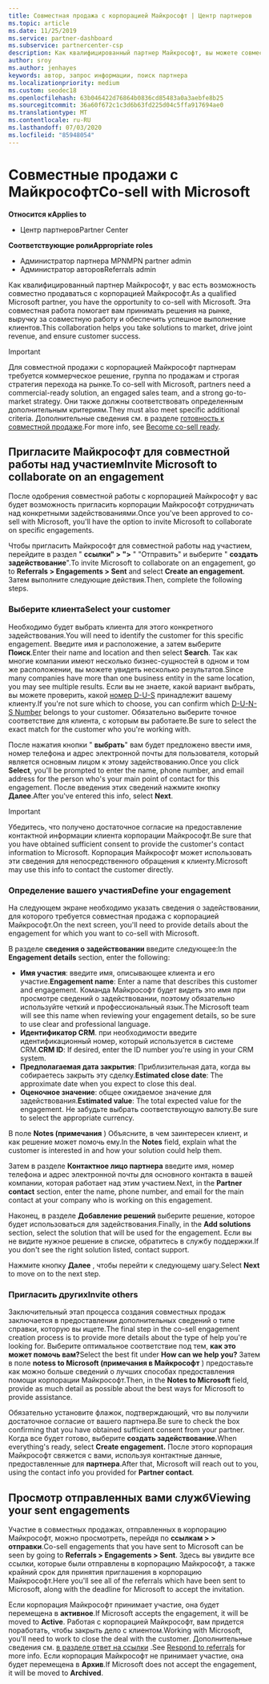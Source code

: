 ```yaml
---
title: Совместная продажа с корпорацией Майкрософт | Центр партнеров
ms.topic: article
ms.date: 11/25/2019
ms.service: partner-dashboard
ms.subservice: partnercenter-csp
description: Как квалифицированный партнер Майкрософт, вы можете совместно продавать с корпорацией Майкрософт. Узнайте, как определять задействования, приглашать Майкрософт для совместной работы или просматривать отправленные задействования.
author: sroy
ms.author: jenhayes
keywords: автор, запрос информации, поиск партнера
ms.localizationpriority: medium
ms.custom: seodec18
ms.openlocfilehash: 63b046422d76864b0836cd85483a0a3aebfe8b25
ms.sourcegitcommit: 36a60f672c1c3d6b63fd225d04c5ffa917694ae0
ms.translationtype: MT
ms.contentlocale: ru-RU
ms.lasthandoff: 07/03/2020
ms.locfileid: "85948054"
---
```

# <a name="co-sell-with-microsoft"></a><span data-ttu-id="55e31-105">Совместные продажи с Майкрософт</span><span class="sxs-lookup"><span data-stu-id="55e31-105">Co-sell with Microsoft</span></span>

<span data-ttu-id="55e31-106">**Относится к**</span><span class="sxs-lookup"><span data-stu-id="55e31-106">**Applies to**</span></span>

-  <span data-ttu-id="55e31-107">Центр партнеров</span><span class="sxs-lookup"><span data-stu-id="55e31-107">Partner Center</span></span>

<span data-ttu-id="55e31-108">**Соответствующие роли**</span><span class="sxs-lookup"><span data-stu-id="55e31-108">**Appropriate roles**</span></span>

- <span data-ttu-id="55e31-109">Администратор партнера MPN</span><span class="sxs-lookup"><span data-stu-id="55e31-109">MPN partner admin</span></span>
- <span data-ttu-id="55e31-110">Администратор авторов</span><span class="sxs-lookup"><span data-stu-id="55e31-110">Referrals admin</span></span>

<span data-ttu-id="55e31-111">Как квалифицированный партнер Майкрософт, у вас есть возможность совместно продаваться с корпорацией Майкрософт.</span><span class="sxs-lookup"><span data-stu-id="55e31-111">As a qualified Microsoft partner, you have the opportunity to co-sell with Microsoft.</span></span> <span data-ttu-id="55e31-112">Эта совместная работа помогает вам принимать решения на рынке, выручку за совместную работу и обеспечить успешное выполнение клиентов.</span><span class="sxs-lookup"><span data-stu-id="55e31-112">This collaboration helps you take solutions to market, drive joint revenue, and ensure customer success.</span></span>

> [!IMPORTANT]
> <span data-ttu-id="55e31-113">Для совместной продажи с корпорацией Майкрософт партнерам требуется коммерческое решение, группа по продажам и строгая стратегия перехода на рынке.</span><span class="sxs-lookup"><span data-stu-id="55e31-113">To co-sell with Microsoft, partners need a commercial-ready solution, an engaged sales team, and a strong go-to-market strategy.</span></span> <span data-ttu-id="55e31-114">Они также должны соответствовать определенным дополнительным критериям.</span><span class="sxs-lookup"><span data-stu-id="55e31-114">They must also meet specific additional criteria.</span></span> <span data-ttu-id="55e31-115">Дополнительные сведения см. в разделе [готовность к совместной продаже](https://partner.microsoft.com/reach-customers/selling-with-microsoft#become-ready).</span><span class="sxs-lookup"><span data-stu-id="55e31-115">For more info, see [Become co-sell ready](https://partner.microsoft.com/reach-customers/selling-with-microsoft#become-ready).</span></span>

## <a name="invite-microsoft-to-collaborate-on-an-engagement"></a><span data-ttu-id="55e31-116">Пригласите Майкрософт для совместной работы над участием</span><span class="sxs-lookup"><span data-stu-id="55e31-116">Invite Microsoft to collaborate on an engagement</span></span>

<span data-ttu-id="55e31-117">После одобрения совместной работы с корпорацией Майкрософт у вас будет возможность пригласить корпорации Майкрософт сотрудничать над конкретными задействованиями.</span><span class="sxs-lookup"><span data-stu-id="55e31-117">Once you've been approved to co-sell with Microsoft, you'll have the option to invite Microsoft to collaborate on specific engagements.</span></span>

<span data-ttu-id="55e31-118">Чтобы пригласить Майкрософт для совместной работы над участием, перейдите в раздел " **ссылки" > ">** " "Отправить" и выберите " **создать задействование**".</span><span class="sxs-lookup"><span data-stu-id="55e31-118">To invite Microsoft to collaborate on an engagement, go to **Referrals > Engagements > Sent** and select **Create an engagement**.</span></span> <span data-ttu-id="55e31-119">Затем выполните следующие действия.</span><span class="sxs-lookup"><span data-stu-id="55e31-119">Then, complete the following steps.</span></span>

### <a name="select-your-customer"></a><span data-ttu-id="55e31-120">Выберите клиента</span><span class="sxs-lookup"><span data-stu-id="55e31-120">Select your customer</span></span>

<span data-ttu-id="55e31-121">Необходимо будет выбрать клиента для этого конкретного задействования.</span><span class="sxs-lookup"><span data-stu-id="55e31-121">You will need to identify the customer for this specific engagement.</span></span> <span data-ttu-id="55e31-122">Введите имя и расположение, а затем выберите **Поиск**.</span><span class="sxs-lookup"><span data-stu-id="55e31-122">Enter their name and location and then select **Search**.</span></span> <span data-ttu-id="55e31-123">Так как многие компании имеют несколько бизнес-сущностей в одном и том же расположении, вы можете увидеть несколько результатов.</span><span class="sxs-lookup"><span data-stu-id="55e31-123">Since many companies have more than one business entity in the same location, you may see multiple results.</span></span> <span data-ttu-id="55e31-124">Если вы не знаете, какой вариант выбрать, вы можете проверить, какой [номер D-U-S](https://www.dnb.com/duns-number.html) принадлежит вашему клиенту.</span><span class="sxs-lookup"><span data-stu-id="55e31-124">If you're not sure which to choose, you can confirm which [D-U-N-S Number](https://www.dnb.com/duns-number.html) belongs to your customer.</span></span> <span data-ttu-id="55e31-125">Обязательно выберите точное соответствие для клиента, с которым вы работаете.</span><span class="sxs-lookup"><span data-stu-id="55e31-125">Be sure to select the exact match for the customer who you're working with.</span></span> 

<span data-ttu-id="55e31-126">После нажатия кнопки " **выбрать**" вам будет предложено ввести имя, номер телефона и адрес электронной почты для пользователя, который является основным лицом к этому задействованию.</span><span class="sxs-lookup"><span data-stu-id="55e31-126">Once you click **Select**, you'll be prompted to enter the name, phone number, and email address for the person who's your main point of contact for this engagement.</span></span> <span data-ttu-id="55e31-127">После введения этих сведений нажмите кнопку **Далее**.</span><span class="sxs-lookup"><span data-stu-id="55e31-127">After you've entered this info, select **Next**.</span></span>

> [!IMPORTANT]
> <span data-ttu-id="55e31-128">Убедитесь, что получено достаточное согласие на предоставление контактной информации клиента корпорации Майкрософт.</span><span class="sxs-lookup"><span data-stu-id="55e31-128">Be sure that you have obtained sufficient consent to provide the customer's contact information to Microsoft.</span></span> <span data-ttu-id="55e31-129">Корпорация Майкрософт может использовать эти сведения для непосредственного обращения к клиенту.</span><span class="sxs-lookup"><span data-stu-id="55e31-129">Microsoft may use this info to contact the customer directly.</span></span>

### <a name="define-your-engagement"></a><span data-ttu-id="55e31-130">Определение вашего участия</span><span class="sxs-lookup"><span data-stu-id="55e31-130">Define your engagement</span></span>

<span data-ttu-id="55e31-131">На следующем экране необходимо указать сведения о задействовании, для которого требуется совместная продажа с корпорацией Майкрософт.</span><span class="sxs-lookup"><span data-stu-id="55e31-131">On the next screen, you'll need to provide details about the engagement for which you want to co-sell with Microsoft.</span></span>

<span data-ttu-id="55e31-132">В разделе **сведения о задействовании** введите следующее:</span><span class="sxs-lookup"><span data-stu-id="55e31-132">In the **Engagement details** section, enter the following:</span></span>
- <span data-ttu-id="55e31-133">**Имя участия**: введите имя, описывающее клиента и его участие.</span><span class="sxs-lookup"><span data-stu-id="55e31-133">**Engagement name**: Enter a name that describes this customer and engagement.</span></span> <span data-ttu-id="55e31-134">Команда Майкрософт будет видеть это имя при просмотре сведений о задействовании, поэтому обязательно используйте четкий и профессиональный язык.</span><span class="sxs-lookup"><span data-stu-id="55e31-134">The Microsoft team will see this name when reviewing your engagement details, so be sure to use clear and professional language.</span></span>
- <span data-ttu-id="55e31-135">**Идентификатор CRM**. при необходимости введите идентификационный номер, который используется в системе CRM.</span><span class="sxs-lookup"><span data-stu-id="55e31-135">**CRM ID**: If desired, enter the ID number you're using in your CRM system.</span></span>
- <span data-ttu-id="55e31-136">**Предполагаемая дата закрытия**: Приблизительная дата, когда вы собираетесь закрыть эту сделку.</span><span class="sxs-lookup"><span data-stu-id="55e31-136">**Estimated close date**: The approximate date when you expect to close this deal.</span></span>
- <span data-ttu-id="55e31-137">**Оценочное значение**: общее ожидаемое значение для задействования.</span><span class="sxs-lookup"><span data-stu-id="55e31-137">**Estimated value**: The total expected value for the engagement.</span></span> <span data-ttu-id="55e31-138">Не забудьте выбрать соответствующую валюту.</span><span class="sxs-lookup"><span data-stu-id="55e31-138">Be sure to select the appropriate currency.</span></span>

<span data-ttu-id="55e31-139">В поле **Notes (примечания** ) Объясните, в чем заинтересен клиент, и как решение может помочь ему.</span><span class="sxs-lookup"><span data-stu-id="55e31-139">In the **Notes** field, explain what the customer is interested in and how your solution could help them.</span></span>

 <span data-ttu-id="55e31-140">Затем в разделе **Контактное лицо партнера** введите имя, номер телефона и адрес электронной почты для основного контакта в вашей компании, которая работает над этим участием.</span><span class="sxs-lookup"><span data-stu-id="55e31-140">Next, in the **Partner contact** section, enter the name, phone number, and email for the main contact at your company who is working on this engagement.</span></span>

<span data-ttu-id="55e31-141">Наконец, в разделе **Добавление решений** выберите решение, которое будет использоваться для задействования.</span><span class="sxs-lookup"><span data-stu-id="55e31-141">Finally, in the **Add solutions** section, select the solution that will be used for the engagement.</span></span> <span data-ttu-id="55e31-142">Если вы не видите нужное решение в списке, обратитесь в службу поддержки.</span><span class="sxs-lookup"><span data-stu-id="55e31-142">If you don't see the right solution listed, contact support.</span></span>

<span data-ttu-id="55e31-143">Нажмите кнопку **Далее** , чтобы перейти к следующему шагу.</span><span class="sxs-lookup"><span data-stu-id="55e31-143">Select **Next** to move on to the next step.</span></span>

### <a name="invite-others"></a><span data-ttu-id="55e31-144">Пригласить других</span><span class="sxs-lookup"><span data-stu-id="55e31-144">Invite others</span></span>

<span data-ttu-id="55e31-145">Заключительный этап процесса создания совместных продаж заключается в предоставлении дополнительных сведений о типе справки, которую вы ищете.</span><span class="sxs-lookup"><span data-stu-id="55e31-145">The final step in the co-sell engagement creation process is to provide more details about the type of help you're looking for.</span></span> <span data-ttu-id="55e31-146">Выберите оптимальное соответствие под тем, **как это может помочь вам?**</span><span class="sxs-lookup"><span data-stu-id="55e31-146">Select the best fit under **How can we help you?**</span></span> <span data-ttu-id="55e31-147">Затем в поле **notess to Microsoft (примечания в Майкрософт** ) предоставьте как можно больше сведений о лучших способах предоставления помощи корпорации Майкрософт.</span><span class="sxs-lookup"><span data-stu-id="55e31-147">Then, in the **Notes to Microsoft** field, provide as much detail as possible about the best ways for Microsoft to provide assistance.</span></span>

<span data-ttu-id="55e31-148">Обязательно установите флажок, подтверждающий, что вы получили достаточное согласие от вашего партнера.</span><span class="sxs-lookup"><span data-stu-id="55e31-148">Be sure to check the box confirming that you have obtained sufficient consent from your partner.</span></span> <span data-ttu-id="55e31-149">Когда все будет готово, выберите **создать задействование.**</span><span class="sxs-lookup"><span data-stu-id="55e31-149">When everything's ready, select **Create engagement.**</span></span> <span data-ttu-id="55e31-150">После этого корпорация Майкрософт свяжется с вами, используя контактные данные, предоставленные для **партнера**.</span><span class="sxs-lookup"><span data-stu-id="55e31-150">After that, Microsoft will reach out to you, using the contact info you provided for **Partner contact**.</span></span>

## <a name="viewing-your-sent-engagements"></a><span data-ttu-id="55e31-151">Просмотр отправленных вами служб</span><span class="sxs-lookup"><span data-stu-id="55e31-151">Viewing your sent engagements</span></span>

<span data-ttu-id="55e31-152">Участие в совместных продажах, отправленных в корпорацию Майкрософт, можно просмотреть, перейдя по **ссылкам > > отправки**.</span><span class="sxs-lookup"><span data-stu-id="55e31-152">Co-sell engagements that you have sent to Microsoft can be seen by going to **Referrals > Engagements > Sent**.</span></span> <span data-ttu-id="55e31-153">Здесь вы увидите все ссылки, которые были отправлены в корпорацию Майкрософт, а также крайний срок для принятия приглашения в корпорацию Майкрософт.</span><span class="sxs-lookup"><span data-stu-id="55e31-153">Here you'll see all of the referrals which have been sent to Microsoft, along with the deadline for Microsoft to accept the invitation.</span></span>

<span data-ttu-id="55e31-154">Если корпорация Майкрософт принимает участие, она будет перемещена в **активное**.</span><span class="sxs-lookup"><span data-stu-id="55e31-154">If Microsoft accepts the engagement, it will be moved to **Active**.</span></span> <span data-ttu-id="55e31-155">Работая с корпорацией Майкрософт, вам придется поработать, чтобы закрыть дело с клиентом.</span><span class="sxs-lookup"><span data-stu-id="55e31-155">Working with Microsoft, you'll need to work to close the deal with the customer.</span></span> <span data-ttu-id="55e31-156">Дополнительные сведения см. [в разделе ответ на ссылки](responding-to-referrals.md) .</span><span class="sxs-lookup"><span data-stu-id="55e31-156">See [Respond to referrals](responding-to-referrals.md) for more info.</span></span> <span data-ttu-id="55e31-157">Если корпорация Майкрософт не принимает участие, она будет перемещена в **Архив**.</span><span class="sxs-lookup"><span data-stu-id="55e31-157">If Microsoft does not accept the engagement, it will be moved to **Archived**.</span></span>

